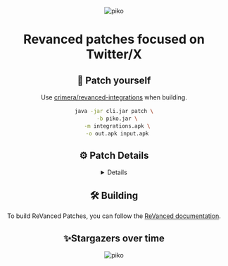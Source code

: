 <div  align="center">

<p align="center">
    <img src="https://socialify.git.ci/crimera/piko/image?forks=1&language=1&name=1&owner=1&pattern=Circuit%20Board&stargazers=1&theme=Auto" alt="piko" width="640" height="320" />
</p>
<h1 align="center">Revanced patches focused on Twitter/X</h1>


<summary><h2>🚀 Patch yourself</h2></summary>
Use <a href="https://github.com/crimera/revanced-integrations">crimera/revanced-integrations</a> when building.

```sh
java -jar cli.jar patch \
  -b piko.jar \
  -m integrations.apk \
  -o out.apk input.apk
```


<summary><h2>⚙️ Patch Details</h2></summary>
<details>
<table>
<thead>
<tr>
<th>Patch Name</th>
<th>Patch Description</th>
<th>Category</th>
<th>Image</th>
</tr>
</thead>
  
<tbody>

<tr>
<td><code>Remove Ads</code></td>
<td>Removes promoted posts in timeline and replies</td>
<td>Ads</td>
<td> <details><img src="./docs/images/1-ad-block.webp" alt="1-ad-block" width="800" height="240"/></details></td>
</tr>

<tr>
<td><code>Remove Google Ads</code></td>
<td>Removes Google ads in timeline and replies</td>
<td>Ads</td>
<td> <details><img src="./docs/images/5-g-ads-block.webp" alt="5-g-ads-block" width="800" height="240"/></details></td>
</tr>

<tr>
<td><code>Remove "Who to follow" Banner</code></td>
<td>Removes "Who to follow" block in timeline</td>
<td>Ads</td>
<td> <details><img src="./docs/images/8-who-to-follow.webp" alt="8-who-to-follow" width="800" height="240"/></details></td>
</tr>

<tr>
<td><code>Remove "Communities to join" Banner</code></td>
<td>Removes "Communities to join" block in timeline</td>
<td>Ads</td>
<td> <details><img src="./docs/images/2-comm-to-join.webp" alt="2-comm-to-join" width="800" height="240"/></details></td>
</tr>

<tr>
<td><code>Remove "Creators to subscribe" Banner</code></td>
<td>Removes "Creators to subscribe" block in timeline</td>
<td>Ads</td>
<td> <details><img src="./docs/images/3-creator-to-sub.webp" alt="3-creator-to-sub" width="800" height="240"/></details></td>
</tr>

<tr>
<td><code>Remove "Pinned posts by followers" Banner</code></td>
<td>Removes "Pinned posts by followers" block in timeline</td>
<td>Ads</td>
<td> <details><img src="./docs/images/6-pinned-by-followers.webp" alt="6-pinned-by-followers" width="800" height="240"/></details></td>
</tr>

<tr>
<td><code>Remove "Revisit Bookmark" Banner</code></td>
<td>Removes "Revisit your bookmark" block in timeline</td>
<td>Ads</td>
<td> <details><img src="./docs/images/7-revisit-your-bmk.webp" alt="7-revisit-your-bmk" width="800" height="240"/></details></td>
</tr>

<tr>
<td><code>Remove Detailed posts</code></td>
<td>Removes "Discover more" Banner in threads</td>
<td>Ads</td>
<td> <details><img src="./docs/images/4-discover-more.webp" alt="4-discover-more" width="800" height="240"/></details></td>
</tr>

<tr>
<td><code>Hide Promoted Trends</code></td>
<td>Removes Hide Promoted Trends in explore</td>
<td>Ads</td>
<td> <details><img src="./docs/images/9-promoted-trends.webp" alt="9-promoted-trends" width="800" height="240"/></details></td>
</tr>

<tr>
<td><code>Custom download folder</code></td>
<td>Change the download directory for video downloads</td>
<td>Downloads</td>
<td></td>
</tr>

<tr>
<td><code>Clear tracking params</code></td>
<td>Removes tracking parameters when sharing links</td>
<td>Link</td>
<td></td>
</tr>

<tr>
<td><code>No shortened URL</code></td>
<td>Get rid of t.co short urls</td>
<td>Link</td>
<td></td>
</tr>

<tr>
<td><code>Bring back twitter</code></td>
<td>Bring back old twitter logo and name</td>
<td>Misc</td>
<td></td>
</tr>

<tr>
<td><code>Disable chirp font</code></td>
<td>Disable chirp font (X's default font)</td>
<td>Misc</td>
<td></td>
</tr>

<tr>
<td><code>Hide FAB</code></td>
<td>Hides Floating Action Button</td>
<td>Misc</td>
<td> <details><img src="./docs/images/10-hide-fab.webp" alt="10-hide-fab" width="800" height="240"/></details></td>
</tr>

<tr>
<td><code>Hide FAB Menu Buttons</code></td>
<td>Hides Floating Action Button menu buttons</td>
<td>Misc</td>
<td> <details><img src="./docs/images/24-hide-fab-btns.webp" alt="24-hide-fab-btns" width="800" height="240"/></details></td>
</tr>

<tr>
<td><code>Hide Community Notes</code></td>
<td></td>
<td>Misc</td>
<td> <details><img src="./docs/images/11-hide-comm-notes.webp" alt="11-hide-comm-notes" width="800" height="240"/></details></td>
</tr>

<tr>
<td><code>Hide Recommended Users</code></td>
<td>Hide recommended users that pops up when you follow someone</td>
<td>Misc</td>
<td> <details><img src="./docs/images/12-recc-users.webp" alt="12-recc-users" width="800" height="240"/></details></td>
</tr>

<tr>
<td><code>Selectable Text</code></td>
<td>Makes bio and username selectable</td>
<td>Misc</td>
<td> <details><img src="./docs/images/13-selectable-text.webp" alt="13-selectable-text" width="800" height="240"/></details></td>
</tr>

<tr>
<td><code>Show sensitive media</code></td>
<td></td>
<td>Misc</td>
<td> <details><img src="./docs/images/14-show-sen-media.webp" alt="14-show-sen-media" width="800" height="240"/></details></td>
</tr>

<tr>
<td><code>Adds settings</code></td>
<td>Adds mod settings</td>
<td>Misc</td>
<td> <details><img src="./docs/images/15-mod-settings.webp" alt="15-mod-settings" width="800" height="240"/></details></td>
</tr>

<tr>
<td><code>Remove view count</code></td>
<td>Removes the view count from the bottom of tweets</td>
<td>Misc</td>
<td> <details><img src="./docs/images/16-hide-view-count.webp" alt="16-hide-view-count" width="800" height="240"/></details></td>
</tr>

<tr>
<td><code>Enable custom app icon and nav icon settings</code></td>
<td></td>
<td>Premium</td>
<td> <details><img src="./docs/images/17-customize-icon-n-navbar.webp" alt="17-customize-icon-n-navbar" width="800" height="240"/></details></td>
</tr>

<tr>
<td><code>Enable Reader Mode</code></td>
<td>Enables \"Reader Mode\" on long threads</td>
<td>Premium</td>
<td> <details><img src="./docs/images/18-reader-mode.webp" alt="18-reader-mode" width="800" height="240"/></details></td>
</tr>

<tr>
<td><code>Enable Undo Posts</code></td>
<td>Enables ability to undo posts before posting</td>
<td>Premium</td>
<td> <details><img src="./docs/images/19-undo-mode.webp" alt="19-undo-mode" width="800" height="240"/></details></td>
</tr>

<tr>
<td><code>Download patch</code></td>
<td>Unlocks the ability to download videos and gifs</td>
<td>Premium</td>
<td> <details><img src="./docs/images/20-download-media.webp" alt="20-download-media" width="800" height="240"/></details></td>
</tr>

<tr>
<td><code>Hide Banner</code></td>
<td>Hide new post banner</td>
<td>Timeline</td>
<td> <details><img src="./docs/images/21-hide-banner.webp" alt="21-hide-banner" width="800" height="240"/></details></td>
</tr>

<tr>
<td><code>Hide For You</code></td>
<td>Hides For You tab from timeline</td>
<td>Timeline</td>
<td> <details><img src="./docs/images/22-hide-foryou.webp" alt="22-hide-foryou" width="800" height="240"/></details></td>
</tr>

<tr>
<td><code>Hide Live Threads</code></td>
<td>Hide Live section</td>
<td>Timeline</td>
<td> <details><img src="./docs/images/23-hide-live-threads.webp" alt="23-hide-live-threads" width="800" height="240"/></details></td>
</tr>

</tbody>
</table>
</details>


<summary><h2>🛠️ Building</h2></summary>
To build ReVanced Patches, you can follow the <a href="https://github.com/ReVanced/revanced-documentation">ReVanced documentation</a>.


<summary><h2>✨Stargazers over time</h2></summary>
<p align="center">
    <img src="https://starchart.cc/crimera/piko.svg?variant=light" alt="piko" width="640" height="320" />
</p>

</div>